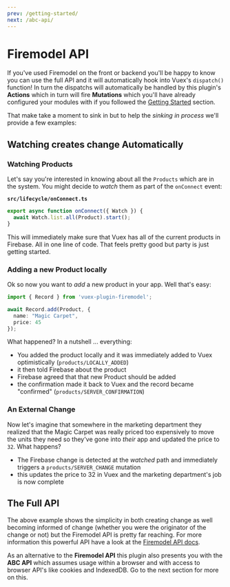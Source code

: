 ```yaml
---
prev: /getting-started/
next: /abc-api/
---
```

# Firemodel API

If you've used Firemodel on the front or backend you'll be happy to know you can use the full API and it will automatically hook into Vuex's `dispatch()` function! In turn the dispatchs will automatically be handled by this plugin's **Actions** which in turn will fire **Mutations** which you'll have already configured your modules with if you followed the [Getting Started](/getting-started/) section.

That make take a moment to sink in but to help the _sinking in process_ we'll provide a few examples:

## Watching creates change Automatically

### Watching Products

Let's say you're interested in knowing about all the `Products` which are in the system. You might decide to _watch_ them as part of the `onConnect` event:

**`src/lifecycle/onConnect.ts`**

```typescript
export async function onConnect({ Watch }) {
  await Watch.list.all(Product).start();
}
```

This will immediately make sure that Vuex has all of the current products in Firebase. All in one line of code. That feels pretty good but party is just getting started.

### Adding a new Product locally

Ok so now you want to _add_ a new product in your app. Well that's easy:

```typescript
import { Record } from 'vuex-plugin-firemodel';

await Record.add(Product, {
  name: "Magic Carpet",
  price: 45
});
```

What happened? In a nutshell ... everything:

- You added the product locally and it was immediately added to Vuex optimistically (`products/LOCALLY_ADDED`)
- it then told Firebase about the product
- Firebase agreed that that new Product should be added 
- the confirmation made it back to Vuex and the record became "confirmed" (`products/SERVER_CONFIRMATION`)

### An External Change

Now let's imagine that somewhere in the marketing department they realized that the Magic Carpet was really priced too expensively to move the units they need so they've gone into _their_ app and updated the price to `32`. What happens?

- The Firebase change is detected at the _watched_ path and immediately triggers a `products/SERVER_CHANGE` mutation
- this updates the price to 32 in Vuex and the marketing department's job is now complete



## The Full API

The above example shows the simplicity in both creating change as well becoming informed of change (whether you were the originator of the change or not) but the Firemodel API is pretty far reaching. For more information this powerful API have a look at the [Firemodel API docs](https://firemodel.info).

As an alternative to the **Firemodel API** this plugin also presents you with the **ABC API** which assumes usage within a browser and with access to browser API's like cookies and IndexedDB. Go to the next section for more on this.